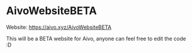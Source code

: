 # AivoWebsiteBETA

Website: https://aivo.xyz/AivoWebsiteBETA

This will be a BETA website for Aivo, anyone can feel free to edit the code :D
